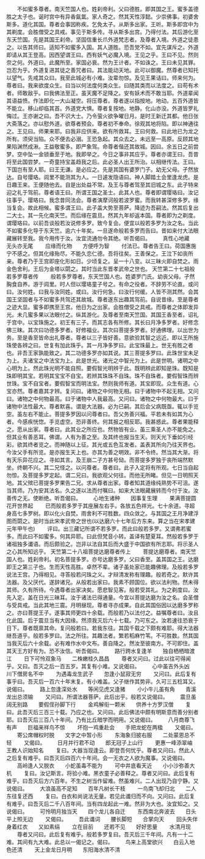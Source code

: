 <!-- { "loadSidebar": true } -->
　　不如蜜多尊者。南天竺国人也。姓刹帝利。父曰德胜。即其国之王。蜜多盖德胜之太子也。诞时宫中有异香氤氲。家人奇之。然其天性淳懿。少崇佛事。初婆舍斯多。道化其国。尊者会事因称疾。乞免太子。从斯多出家。王听。斯多即宫中为其剃度。会胜僧受之具戒。事见于斯多传。寻从斯多出宫。乃得付法。其后游化至东天竺国。先是其国王刹帝。坚固信重长爪外道梵志者。及尊者入境。外道之徒患之。以告其师曰。适知不如蜜多入国。其人道胜。恐吾党不如。宜先谋斥之。外道即请从其王登高。因西望谓王曰。西有妖气必魔入境。王见之乎。王曰不见。然则奈之何。外道曰。此魔所至。家国必衰。然为王计者。不如诛之。王曰未见其罪。岂忍为乎。外道复进其徒之善咒者曰。其法能动天地。此可以御魔。然尊者已知托以望气。先戒其众曰。我至此城必有小难。汝辈勿惊。及见王果诘曰。师来何为。尊者曰。我来欲度众生。曰当以何法度何类众生。曰随其类而以法度之。曰苟有术者。师敢敌乎。曰我佛法至正。虽天魔不足降之。安有妖术而不敢当耶。外道辈闻其语益愤。作法即化一大山凝空。将压尊者。尊者遂以指按地。地动。五百外道皆不能立。移山却临其首。外道党大惧。尊者复按地。地静。化山亦没。外道皆罗礼悔过。王亦谢之曰。吾不识大士。乃令萤火欲争曜日月。是时王新迁其都。他日张大斋落之。亦以慰外道。欲尊者预会。尊者初不奉命。徐观其地将陷。即以神通往之。王见曰。师果来耶。曰我非应供来。欲有所救耳。王曰何救。曰此地已为龙之所有。须臾当陷。众不便去必溺。王恐急起。其众去之。未远至一高原。反顾其地果陷渊然成湫。王益敬蜜多。即严象驾。命尊者偕还其故城。因曰。余五日之前尝梦。空中坠一金锁垂至于地。我即举之。今日之事非其应乎。尊者亦谓王曰。吾昔将至此国尝梦。一奇童持宝盖趋我之后。此必圣人出王所治。以相继传法。王曰。下国岂有至人耶。曰王无谦。是必应之。先是其国有婆罗门子。幼无父母。孑然放达。自号璎珞。闾里不能测其为人。一日遽发隐语曰。神人脚踏土会里逢龙虎。是日趣王来。王便随他去。自是出处益不常。及王与尊者驾至其旧城之东。此子特来迎之礼于驾前。尊者语王曰。所谓王国之圣士。此其人也。尊者即谓璎珞曰。汝记往事乎。璎珞曰。我念昔同法会。尊者演摩诃般若波罗蜜。而我转甚深修多罗。缘当复会。故此相候。蜜多谓王曰。此子盖大势至菩萨。降迹为吾嗣法。然其后复出二大士。其一先化南天竺。而后缘在震旦。然其九年却返本国。尊者即为之剃度。谓璎珞曰。以前吾谈般若汝说修多罗。致今复会。便宜以般若多罗为汝之名。当此不如蜜多化导于东天竺。逾六十年矣。一旦遂命般若多罗而告曰。昔如来付大法眼藏展转至我。我今用传于汝。汝宜流通勿令其绝。听吾偈曰。
　　真性心地藏　　无头亦无尾
　　应缘而化物　　方便呼为智
　　付法已。尊者告王曰。荷国惠施宁不感之。但其化缘殆尽。不能久恋仁德。吾将往矣。王善保之。王泣下如丧所亲。尊者乃于王宫即座化形如日。少顷复之。呈一十八变。以三昧火即自焚之。雨金色舍利。王后为金塔以閟之。其时当此东晋孝武帝之世也。
天竺第二十七祖般若多罗尊者传
　　般若多罗尊者。东天竺国人也。姓婆罗门氏。幼丧父母。孑然胸食自养。游于闾里。时人但以璎珞童子号之。有命之役者。不辞劳不论直。或问曰。汝何姓。曰我与汝同姓。或曰。汝行何急。曰汝行何缓。人皆不测其然。会其国王坚固者与不如蜜多共驾还其故城。尊者遂东出趣其驾前。自说昔缘。至是尊者之迹大显。蜜多即携至王宫。他日为之出家。会胜僧受之具戒。而尊者之体即发异光。未几蜜多果以法眼付之。纵其游化。及尊者至南天竺国。其国王香至者。诏礼于宫中。以宝珠施之。初王有三子。而其志各有所修。其长曰月净多罗者。好修念佛三昧。其次曰功德多罗者。好修福业。其次曰菩提多罗者。好通佛理。以出世为务。至是香至皆命出礼尊者。尊者以三子皆好善。意欲验其智之远近。即以王所施珠使各辨之曰。世复有加此珠乎。其一月净多罗曰。此宝珠最上。世无有胜之者也。非吾王家孰能致之。其二功德多罗亦如其说。其三菩提多罗曰。此珠世宝未足为上。夫诸宝之中法宝为上。此是世光。诸光之中智光为上。此是世明。诸明之中心明为上。然此珠光明不能自照。要假智光明辨于此。既明辨此即知是珠。既知是珠即明其宝。若明其宝宝不自宝。若辨其珠珠不自珠。珠不自珠者。要假智珠而辨世珠。宝不自宝者。要假智宝而明法宝。然则我师有道。其宝即现。众生有道。心宝亦然。尊者嘉其才辨。复问曰。诸物之中何物无相。曰于诸物中不起无相。又问曰。诸物之中何物最高。曰于诸物中人我最高。又问曰。诸物之中何物最大。曰于诸物中法性最大。尊者默喜。谓是大法器。必为已嗣。其后会父病既亟。辄以手览空。虽左右不能止。菩提多罗因以问尊者曰。吾父务善兴福。平若未有如其为心者。今感疾恍惚。手览虚空。恐非善终。何其报之相反耶。我甚惑此。尊者果能释之。愿从出家。尊者曰。此其业之所应也。然物皆有业。虽三乘圣人亦不能免之。但其业有善恶耳。佛谓。人有为善之至。及其终也报当生天。则天光下垂如引经彩。欲其终者览之。而神随以上征。其光或五色互发者。盖表其所向乃往天界也。今汝父手有所览。是亦报生天上也。亦其为善之明效。非不令终。然当其大渐。将有天乐异花应之。寻如其言。及王崩二子方甚号恸。而菩提多罗独于丧所端然默坐。终朝不兴。其二兄怪之。以问尊者。尊者曰。此子入定将有所观。七日当自起勿惊。及菩提多罗定起。谓二兄曰。我欲观父何往。而他无所睹。但见一日明照天地。其父殡已菩提多罗果告二兄。求从尊者出家。尊者知其道缘纯熟势不可沮。遂当其师。乃为安其法名。久之遂以法而付嘱曰。如来大法眼藏展转而今付于汝。汝善传之无。使断绝。听吾偈曰。
　　心地生诸种　　因事复生理
　　果满菩提圆　　花开世界起
　　已而般若多罗于其座展左右手。各放五色祥光。七十余道。寻超身高七多罗树。即以化火自焚。雨舍利不可胜数。四众敛之。与其国之王月净建浮图而閟之。是时当此宋孝武帝之世也(以达磨六十七年后方东来。算之当在宋孝建元年甲午也)
　　评曰。出三藏记所谓不若多罗。而此曰般若多罗。又谓弗若蜜多。而此曰不如蜜多。何其异耶。曰此但梵音小转。盖译有楚夏耳。然般若多罗于诸祖独多谶语。而后颇验之。岂非以法自其后而大盛于中国欲有所志耶。将示圣人之心其所知远乎。
天竺第二十八祖菩提达磨尊者传上
　　菩提达磨尊者。南天竺国人也。姓刹帝利。初名菩提多罗。亦号达磨多罗。父曰香至。盖其国之王。达磨即王之第三子也。生而天性高胜。卓然不辈。诸子虽处家已能趣佛理。及般若多罗说法王宫。乃得相见。寻答般若问珠之义。才辩清发称有理趣。般若奇之。默许其法器。及父厌代。遂辞诸兄。从般若出家曰。我素不顾国位。欲以法利物。然未得其师。久有所待。今遇尊者出家决矣。愿悲智见客。般若受其礼。为之剃度曰。汝先入定。盖在日光三昧耳。汝于诸法已得通量。今宜以菩提达磨为汝之名。会圣僧与受具戒。当此其地三震。月明昼现。尊者寻亦成果。自此其国俗因以达磨多罗称之。亦曰菩提王子。遂事其师更四十余载。而般若乃以法付之。益嘱尊者曰。汝且化此国。后于震旦当有大因缘。然须我灭后六十七载。乃可东之。汝若速往恐衰于日下。尊者既禀其命。复问般若曰。若我东往。其国千载之下颇有难耶。得大法器继吾道乎。般若多罗曰。法之所往。其趣法者。繁若稻麻竹苇。不可胜数。然其国当我灭后六十余载。必有难作水中文布。善自降之。然汝至彼南方。不可即住。盖其天王方好有为。恐不汝信。听吾偈曰。
　　路行跨水复逢羊　　独自栖栖暗渡江
　　日下可怜双象马　　二株嫩桂久昌昌
　　尊者又问曰。过此以往可得闻乎。又曰。吾灭之后一百五岁。其复有小难。又说偈曰。
　　心中虽吉外头凶　　川下僧房名不中
　　为遇毒龙生武子　　忽逢小鼠寂无穷
　　又问曰。此后复有事乎曰。吾灭后一百六十年末复。有小难盖。父子继作其势非。久可三五稔耳又。说偈曰。
　　路上忽逢深处水　　等闲见虎又逢猪
　　小小牛儿虽有角　　青溪龙出总须输
　　又问曰。所谓法器菩萨。此后出乎。般若又说偈曰。
　　震旦虽阔无别路　　要假侄孙脚下行
　　金鸡解衔一颗米　　供养十方罗汉僧
　　复曰。此吾灭后三百三十载。乃应之也。又问曰。此后佛法中颇有明斯意而善分别者耶。曰吾灭后三百八十年间。乃有比丘暗学而明用。又说偈曰。
　　八月商尊飞有声　　巨福来祥鸟不惊
　　坏抱一鸡重赴会　　手把龙蛇在两楹
　　又偈曰。
　　寄公席帽权时脱　　文字之中暂小形
　　东海象归披右服　　二处蒙恩总不轻
　　又偈曰。
　　日月并行君不动　　郎无冠子上山行
　　更惠一峰添翠岫　　王教人识始知名
　　复曰。大器当现逢云。即登吾何忧乎。尊者又问曰。然此人之后复有难乎。曰吾灭后四百六十年间。会一无衣之人欲为魔事。又说偈曰。
　　高岭逢人又脱衣　　小蛇虽毒不能为
　　可中井底看天近　　小小沙弥善大机
　　复曰。汝记斯言。将验小难。黑衣童子必善释之。尊者又问曰。此后复有难乎。曰吾灭后方六百年。不生之树当作留难。然虽难兴。二人出现乃自宁静。又说偈曰。
　　大浪虽高不足知　　百年凡树长干枝
　　一鸟南飞却归北　　二人东往复还西
　　复曰。白衣和尚说法无量。若见此谶归而不向。又问曰。此后复有难乎。曰吾灭后二千八百年间。当有四龙起此一难。然非为大也。汝宜知之。又说偈曰。
　　可怜明月独当天　　四个龙儿各自迁
　　东西南北奔波去　　日头平上照无边
　　又偈曰。
　　吾此谶词　　腰长脚短　　合掌向天
　　回头失伴　　身着红衣　　又如素绢
　　立在目前　　还若不见　　好好思量
　　水清月现
　　尊者又问曰。此后复有难乎。般若多罗复曰。吾灭后三千年间。凡有一十二难。其间有九大难。此总以一偈记之。偈曰。
　　鸟来上高堂欲兴　　白云入地色还清
　　天上金龙日月明　　东阳海水清不清
